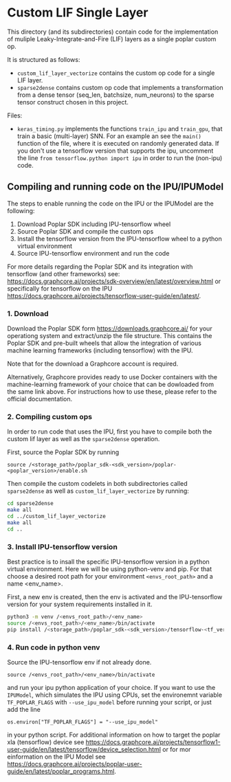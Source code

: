 # Custom LIF Single Layer

This directory (and its subdirectories) contain code for the implementation of muliple Leaky-Integrate-and-Fire (LIF) layers as a single poplar custom op.

It is structured as follows:

* `custom_lif_layer_vectorize` contains the custom op code for a single LIF layer.
* `sparse2dense` contains custom op code that implements a transformation from a dense tensor (seq_len, batchsize, num_neurons) to the sparse tensor construct chosen in this project.

Files:

* `keras_timing.py` implements the functions `train_ipu` and `train_gpu`, that train a basic (multi-layer) SNN. For an example an see the `main()` function of the file, where it is executed on randomly generated data. If you don't use a tensorflow version that supports the ipu, uncomment the line `from tensorflow.python import ipu` in order to run the (non-ipu) code.

## Compiling and running code on the IPU/IPUModel

The steps to enable running the code on the IPU or the IPUModel are the following:

1. Download Poplar SDK including IPU-tensorflow wheel
2. Source Poplar SDK and compile the custom ops
3. Install the tensorflow version from the IPU-tensorflow wheel to a python virtual environment
4. Source IPU-tensorflow environment and run the code

For more details regarding the Poplar SDK and its integration with tensorflow (and other frameworks) see:
https://docs.graphcore.ai/projects/sdk-overview/en/latest/overview.html
or specifically for tensorflow on the IPU https://docs.graphcore.ai/projects/tensorflow-user-guide/en/latest/.

### 1. Download

Download the Poplar SDK form https://downloads.graphcore.ai/ for your operationg system and extract/unzip the file structure. This contains the Poplar SDK and pre-built wheels that allow the integration of various machine learning frameworks (including tensorflow) with the IPU.

Note that for the download a Graphcore account is required.

Alternatively, Graphcore provides ready to use Docker containers with the machine-learning framework of your choice that can be dowloaded from the same link above. For instructions how to use these, please refer to the official documentation.

### 2. Compiling custom ops

In order to run code that uses the IPU, first you have to compile both the custom lif layer as well as the `sparse2dense` operation. 

First, source the Poplar SDK by running

```source /<storage_path>/poplar_sdk-<sdk_version>/poplar-<poplar_version>/enable.sh```

Then compile the custom codelets in both subdirectories called `sparse2dense` as well as `custom_lif_layer_vectorize` by running:

```bash
cd sparse2dense
make all
cd ../custom_lif_layer_vectorize
make all
cd ..
```

### 3. Install IPU-tensorflow version

Best practice is to insall the specific IPU-tensorflow version in a python virtual environment. Here we will be using python-venv and pip. For that choose a desired root path for your environment `<envs_root_path>` and a name <env_name>.

First, a new env is created, then the env is activated and the IPU-tensorflow version for your system requirements installed in it.

```bash
python3 -m venv /<envs_root_path>/<env_name>
source /<envs_root_path>/<env_name>/bin/activate
pip install /<storage_path>/poplar_sdk-<sdk_version>/tensorflow-<tf_version>+gc<gc_version>+<sys_specific>.whl
```

### 4. Run code in python venv

Source the IPU-tensorflow env if not already done.

```source /<envs_root_path>/<env_name>/bin/activate```

and run your ipu python application of your choice. If you want to use the `IPUModel`, which simulates the IPU using CPUs, set the environemnt variable `TF_POPLAR_FLAGS` with `--use_ipu_model` before running your script, or just add the line 

```python3
os.environ["TF_POPLAR_FLAGS"] = "--use_ipu_model"
```

in your python script. For additional information on how to target the poplar xla (tensorflow) device see https://docs.graphcore.ai/projects/tensorflow1-user-guide/en/latest/tensorflow/device_selection.html or for mor einformation on the IPU Model see https://docs.graphcore.ai/projects/poplar-user-guide/en/latest/poplar_programs.html.

